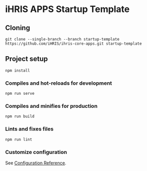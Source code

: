# iHRIS APPS Startup Template

## Cloning
```
git clone --single-branch --branch startup-template https://github.com/iHRIS/ihris-core-apps.git startup-template
```
## Project setup
```
npm install
```

### Compiles and hot-reloads for development
```
npm run serve
```

### Compiles and minifies for production
```
npm run build
```

### Lints and fixes files
```
npm run lint
```

### Customize configuration
See [Configuration Reference](https://cli.vuejs.org/config/).
